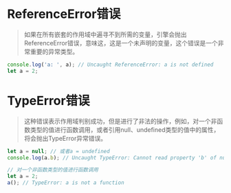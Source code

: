 <!--
 * @Author: tim
 * @Date: 2020-09-29 11:06:48
 * @LastEditors: tim
 * @LastEditTime: 2020-09-29 11:15:57
 * @Description: 
-->
# ReferenceError错误
> 如果在所有嵌套的作用域中遍寻不到所需的变量，引擎会抛出ReferenceError错误，意味这，这是一个未声明的变量，这个错误是一个非常重要的异常类型。

``` js
console.log('a: ', a); // Uncaught ReferenceError: a is not defined
let a = 2;
```

# TypeError错误
> 这种错误表示作用域判别成功，但是进行了非法的操作，例如，对一个非函数类型的值进行函数调用，或者引用null、undefined类型的值中的属性，将会抛出TypeError异常错误。

``` js
let a = null; // 或者a = undefined
console.log(a.b); // Uncaught TypeError: Cannot read property 'b' of null

// 对一个非函数类型的值进行函数调用
let a = 2;
a(); // TypeError: a is not a function
```